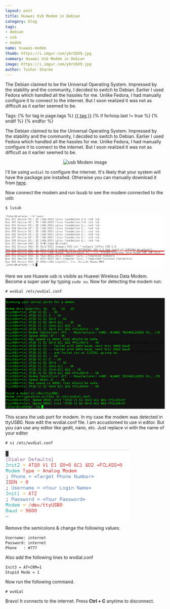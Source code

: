 ```yaml
---
layout: post
title: Huawei Usb Modem in Debian
category: blog
tags: 
- debian
- usb
- modem 
name: huawei-modem 
thumb: https://i.imgur.com/y6rUbX9.jpg
summary: Huawei Usb Modem in Debian
image: https://i.imgur.com/y6rUbX9.jpg
author: Tushar Sharma
---
```



The Debian claimed to be the Universal Operating System. Impressed by the stability and the community, I decided to switch to Debian. Earlier I used Fedora which handled all the hassles for me. Unlike Fedora, I had manually configure it to connect to the internet. But I soon realized it was not as difficult as it earlier seemed to be.<!-- truncate_here -->

<p>Tags: {% for tag in page.tags %} <a class="mytag" href="/tag/{{ tag }}" title="View posts tagged with &quot;{{ tag }}&quot;">{{ tag }}</a>  {% if forloop.last != true %} {% endif %} {% endfor %} </p>

The Debian claimed to be the Universal Operating System. Impressed by the stability and the community, I decided to switch to Debian. Earlier I used Fedora which handled all the hassles for me. Unlike Fedora, I had manually configure it to connect to the internet. But I soon realized it was not as difficult as it earlier seemed to be.

<center>
<img alt="usb Modem image" src="https://i.imgur.com/y6rUbX9.jpg" >
</center>

I'll be using `wvdial` to configure the internet. It's likely that your system will have the package pre installed. Otherwise you can manually download it from <a href="http://packages.debian.org/squeeze/wvdial" target="_blank">here</a>. 

Now connect the modem and run lsusb to see the modem connected to the usb:

	$ lusub


![w4](/img/w4.png "w4")

Here we see Huawie usb is visible as Huawei Wireless Data Modem. Become a super user by typing `sudo su`. Now for detecting the modem run:

	# wvdial /etc/wvdial.conf 

![w1](/img/w1.png "w1")

This scans the usb port for modem. In my case the modem was detected in ttyUSB0. Now edit the wvdial.conf file. I am accustomed to use vi editor. But you can use any editor like gedit, nano, etc. Just replace vi with the name of your editor

	# vi /etc/wvdial.conf

![w3](/img/w3.png "w3")

Remove the semicolons & change the following values:

	Username: internet
	Password: internet
	Phone   : #777

Also add the following lines to wvdial.conf

	Init3 = AT+CRM=1
	Stupid Mode = 1

Now run the following command.

	# wvdial

Bravo! It connects to the internet. Press <b>Ctrl + C</b> anytime to disconnect.

